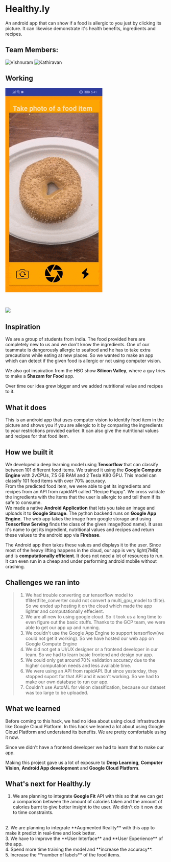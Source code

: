 # Healthy.ly

An android app that can show if a food is allergic to you just by clicking its picture. It can likewise demonstrate it's health benefits, ingredients and recipes.

## Team Members:

![Vishnuram](https://github.com/vishnuram1999)
![Kathiravan](https://github.com/kathiravanrs)

## Working

![](readme_resources/gif1.gif)

<br/>

![](readme_resources/gif2.gif)

## Inspiration

We are a group of students from India. The food provided here are completely new to us and we don't know the ingredients. One of our teammate is dangerously allergic to seafood and he has to take extra precautions while eating at new places. So we wanted to make an app which can detect if the given food is allergic or not using computer vision.

We also got inspiration from the HBO show **Silicon Valley**, where a guy tries to make a **Shazam for Food** app.

Over time our idea grew bigger and we added nutritional value and recipes to it.




## What it does

This is an android app that uses computer vision to identify food item in the picture and shows you if you are allergic to it by comparing the ingredients to your restrictions provided earlier. It can also give the nutritional values and recipes for that food item.


## How we built it

We developed a deep learning model using **Tensorflow** that can classify between 101 different food items. We trained it using the **Google Compute Engine** with 2vCPUs, 7.5 GB RAM and 2 Tesla K80 GPU. This model can classify 101 food items with over 70% accuracy.
<br/>
From the predicted food item, we were able to get its ingredients and recipes from an API from rapidAPI called "Recipe Puppy". We cross validate the ingredients with the items that the user is allergic to and tell them if its safe to consume.
<br/>
We made a native **Android Application** that lets you take an image and uploads it to **Google Storage**. The python backend runs on **Google App Engine**. The web app takes the image from google storage and using **Tensorflow Serving** finds the class of the given image(food name). It uses it's name to get its ingredient, nutritional values and recipes and return these values to the android app via **Firebase**.
<br/>

The Android app then takes these values and displays it to the user. Since most of the heavy lifting happens in the cloud, our app is very light(7MB) and is **computationally efficient**. It does not need a lot of resources to run. It can even run in a cheap and under performing android mobile without crashing.

## Challenges we ran into

> 1. We had trouble converting our tensorflow model to tflite(tflite_converter could not convert a multi_gpu_model to tflite). So we ended up hosting it on the cloud which made the app lighter and computationally effecient.
> 2. We are all new to using google cloud. So it took us a long time to even figure out the basic stuffs. Thanks to the GCP team, we were able to get our app up and running.
> 3. We couldn't use the Google App Engine to support tensorflow(we could not get it working). So we have hosted our web app on Google Compute Engine
> 4. We did not get a UI/UX designer or a frontend developer in our team. So we had to learn basic frontend and design our app.
> 5. We could only get around 70% validation accuracy due to the higher computation needs and less available time.
> 6. We were using an API from rapidAPI. But since yesterday, they stopped suport for that API and it wasn't working. So we had to make our own database to run our app.
> 7. Couldn't use AutoML for vision classification, because our dataset was too large to be uploaded.
 

## What we learned

Before coming to this hack, we had no idea about using cloud infrastructure like Google Cloud Platform. In this hack we leaned a lot about using Google Cloud Platform and understand its benefits. We are pretty comfortable using it now.

Since we didn't have a frontend developer we had to learn that to make our app.

Making this project gave us a lot of exposure to **Deep Learning**, **Computer Vision**, **Android App development** and **Google Cloud Platform**.

## What's next for Healthy.ly

1. We are planning to integrate **Google Fit** API with this so that we can get a comparison between the amount of calories taken and the amount of calories burnt to give better insight to the user. We didn't do it now due to time constraints.
<br/>
2. We are planning to integrate **Augmented Reality** with this app to make it predict in real-time and look better.
<br/>
3. We have to improve the **User Interface** and **User Experience** of the app.
<br/>
4. Spend more time training the model and **increase the accuracy**.
<br/>
5. Increase the **number of labels** of the food items.
